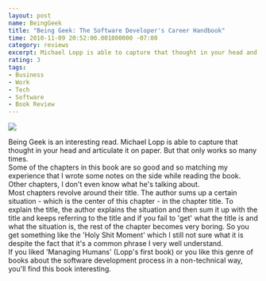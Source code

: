 ```yaml
---
layout: post
name: BeingGeek
title: "Being Geek: The Software Developer's Career Handbook"
time: 2010-11-09 20:52:00.001000000 -07:00
category: reviews
excerpt: Michael Lopp is able to capture that thought in your head and articulate it on paper. 
rating: 3
tags:
- Business
- Work
- Tech
- Software
- Book Review
---
```

<img class="imageOnRight" src="{{ site.reviewsImagesFolder }}{{ page.name }}/BeingGeekCover.png">

<div class="stars" title="{{ page.rating }} Stars" data-percent="{{ page.rating }}"></div>

Being Geek is an interesting read. Michael Lopp is able to capture that thought in your head and articulate it on paper. But that only works so many times.  
Some of the chapters in this book are so good and so matching my experience that I wrote some notes on the side while reading the book. Other chapters, I don't even know what he's talking about.  
Most chapters revolve around their title. The author sums up a certain situation - which is the center of this chapter - in the chapter title. To explain the title, the author explains the situation and then sum it up with the title and keeps referring to the title and if you fail to 'get' what the title is and what the situation is, the rest of the chapter becomes very boring. So you get something like the 'Holy Shit Moment' which I still not sure what it is despite the fact that it's a common phrase I very well understand.  
If you liked 'Managing Humans' (Lopp's first book) or you like this genre of books about the software development process in a non-technical way, you'll find this book interesting.   